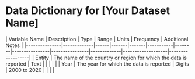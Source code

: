 # Data Dictionary for [Your Dataset Name]

| Variable Name | Description | Type | Range | Units | Frequency | Additional Notes |
|---------------|-------------|------|-------|-------|-----------|--------|----------------|----------------|-------------|-------------------|------------------|
| Entity | The name of the country or region for which the data is reported | Text |  |  |  |  |
| Year | The year for which the data is reported | Digits | 2000 to 2020 |  |  |  |

